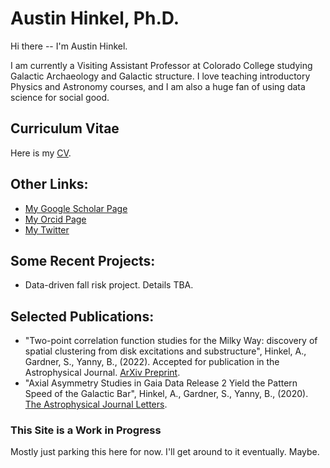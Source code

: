 # Austin Hinkel, Ph.D.

Hi there -- I'm Austin Hinkel.  

I am currently a Visiting Assistant Professor at Colorado College studying Galactic Archaeology and Galactic structure.  I love teaching introductory Physics and Astronomy courses, and I am also a huge fan of using data science for social good.  


## Curriculum Vitae

Here is my [CV](https://ahinkel.github.io/assets/pdfs/AustinHinkel_CV_20220929redact.pdf).


## Other Links:


- [My Google Scholar Page](https://scholar.google.com/citations?user=Act8eHcAAAAJ&hl=en&oi=ao)
- [My Orcid Page](https://orcid.org/0000-0002-9785-914X)
- [My Twitter](https://twitter.com/iHinkthere4iam)


## Some Recent Projects:


- Data-driven fall risk project.  Details TBA.


## Selected Publications:


- "Two-point correlation function studies for the Milky Way: discovery of spatial clustering from disk excitations and substructure", Hinkel, A., Gardner, S., Yanny, B., (2022). Accepted for publication in the Astrophysical Journal. [ArXiv Preprint](https://arxiv.org/abs/2210.13450).
- "Axial Asymmetry Studies in Gaia Data Release 2 Yield the Pattern Speed of the Galactic Bar", Hinkel, A., Gardner, S., Yanny, B., (2020). [The Astrophysical Journal Letters](https://doi.org/10.3847/2041-8213/aba905).


### This Site is a Work in Progress
Mostly just parking this here for now.  I'll get around to it eventually.  Maybe.  
